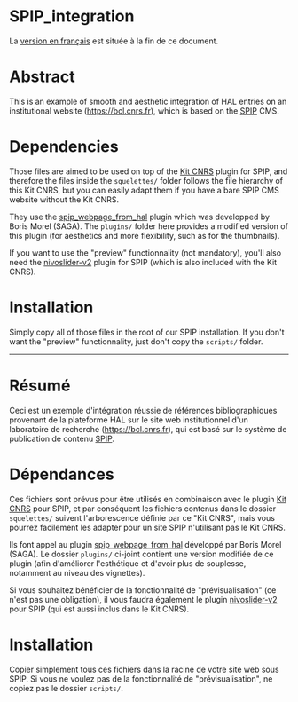 # SPIP_integration #

La [version en français](#r%C3%A9sum%C3%A9) est située à la fin de ce document.

# Abstract #

This is an example of smooth and aesthetic integration of HAL entries on an institutional website (https://bcl.cnrs.fr), which is based on the [SPIP](https://www.spip.net) CMS. 

# Dependencies #

Those files are aimed to be used on top of the [Kit CNRS](http://kit-web.cnrs.fr/Harmoweb/) plugin for SPIP, and therefore the files inside the `squelettes/` folder follows the file hierarchy of this Kit CNRS, but you can easily adapt them if you have a bare SPIP CMS website without the Kit CNRS.

They use the [spip_webpage_from_hal](https://github.com/Saga-UGA/spip_webpage_from_hal) plugin which was developped by Boris Morel (SAGA). The `plugins/` folder here provides a modified version of this plugin (for aesthetics and more flexibility, such as for the thumbnails).

If you want to use the "preview" functionnality (not mandatory), you'll also need the [nivoslider-v2](https://plugins.spip.net/nivoslider.html) plugin for SPIP (which is also included with the Kit CNRS).

# Installation #

Simply copy all of those files in the root of our SPIP installation. 
If you don't want the "preview" functionnality, just don't copy the `scripts/` folder.


------------------------------------------------------------------------------------------------------------------

# Résumé #

Ceci est un exemple d'intégration réussie de références bibliographiques provenant de la plateforme HAL sur le site web institutionnel d'un laboratoire de recherche (https://bcl.cnrs.fr), qui est basé sur le système de publication de contenu [SPIP](https://www.spip.net). 

# Dépendances #

Ces fichiers sont prévus pour être utilisés en combinaison avec le plugin [Kit CNRS](http://kit-web.cnrs.fr/Harmoweb/) pour SPIP, et par conséquent les fichiers contenus dans le dossier `squelettes/` suivent l'arborescence définie par ce "Kit CNRS", mais vous pourrez facilement les adapter pour un site SPIP n'utilisant pas le Kit CNRS.

Ils font appel au plugin [spip_webpage_from_hal](https://github.com/Saga-UGA/spip_webpage_from_hal) développé par Boris Morel (SAGA). Le dossier `plugins/` ci-joint contient une version modifiée de ce plugin (afin d'améliorer l'esthétique et d'avoir plus de souplesse, notamment au niveau des vignettes).

Si vous souhaitez bénéficier de la fonctionnalité de "prévisualisation" (ce n'est pas une obligation), il vous faudra également le plugin [nivoslider-v2](https://plugins.spip.net/nivoslider.html) pour SPIP (qui est aussi inclus dans le Kit CNRS).

# Installation #

Copier simplement tous ces fichiers dans la racine de votre site web sous SPIP. 
Si vous ne voulez pas de la fonctionnalité de "prévisualisation", ne copiez pas le dossier `scripts/`.
